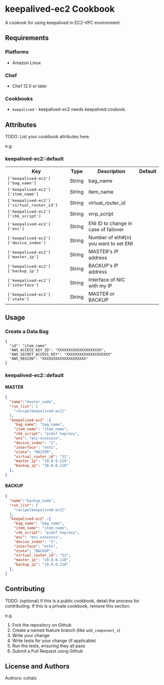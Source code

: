 # keepalived-ec2 Cookbook

A cookook for using keepalived in EC2-VPC environment.

## Requirements

### Platforms

- Amazon Linux

### Chef

- Chef 12.0 or later

### Cookbooks

- `keepalived` - keepalived-ec2 needs keepalived cookook.

## Attributes

TODO: List your cookbook attributes here.

e.g.
### keepalived-ec2::default

<table>
  <tr>
    <th>Key</th>
    <th>Type</th>
    <th>Description</th>
    <th>Default</th>
  </tr>
  <tr>
    <td><tt>['keepalived-ec2']['bag_name']</tt></td>
    <td>String</td>
    <td>bag_name</td>
    <td><tt></tt></td>
  </tr>
  <tr>
    <td><tt>['keepalived-ec2']['item_name']</tt></td>
    <td>String</td>
    <td>item_name</td>
    <td><tt></tt></td>
  </tr>
  <tr>
    <td><tt>['keepalived-ec2']['virtual_router_id']</tt></td>
    <td>String</td>
    <td>virtual_router_id</td>
    <td><tt></tt></td>
  </tr>
  <tr>
    <td><tt>['keepalived-ec2']['chk_script']</tt></td>
    <td>String</td>
    <td>vrrp_script</td>
    <td><tt></tt></td>
  </tr>
  <tr>
    <td><tt>['keepalived-ec2']['eni']</tt></td>
    <td>String</td>
    <td>ENI ID to change in case of failover</td>
    <td><tt></tt></td>
  </tr>
  <tr>
    <td><tt>['keepalived-ec2']['device_index']</tt></td>
    <td>String</td>
    <td>Number of eth#{n} you want to set ENI</td>
    <td><tt></tt></td>
  </tr>
  <tr>
    <td><tt>['keepalived-ec2']['master_ip']</tt></td>
    <td>String</td>
    <td>MASTER's IP address</td>
    <td><tt></tt></td>
  </tr>
  <tr>
    <td><tt>['keepalived-ec2']['backup_ip']</tt></td>
    <td>String</td>
    <td>BACKUP's IP address</td>
    <td><tt></tt></td>
  </tr>
  <tr>
    <td><tt>['keepalived-ec2']['interface']</tt></td>
    <td>String</td>
    <td>Interface of NIC with my IP</td>
    <td><tt></tt></td>
  </tr>
  <tr>
    <td><tt>['keepalived-ec2']['state']</tt></td>
    <td>String</td>
    <td>MASTER or BACKUP</td>
    <td><tt></tt></td>
  </tr>


</table>

## Usage

### Create a Data Bag
```
{
  "id": "item_name"
  "AWS_ACCESS_KEY_ID": "XXXXXXXXXXXXXXXXXXXX",
  "AWS_SECRET_ACCESS_KEY": "XXXXXXXXXXXXXXXXXXXX"
  "AWS_REGION": "XXXXXXXXXXXXXXXXXXXX"
}
```

### keepalived-ec2::default

#### MASTER
```json
{
  "name":"master_node",
  "run_list": [
    "recipe[keepalived-ec2]"
  ],
  "keepalived-ec2" :{
    "bag_name": "bag_name",
    "item_name": "item_name",
    "chk_script": "pidof haproxy",
    "eni": "eni-xxxxxxxx",
    "device_index": "2",
    "interface": "eth1",
    "state": "MASTER",
    "virtual_router_id": "51",
    "master_ip": "10.0.0.110",
    "backup_ip": "10.0.0.210"
  },
}
```

#### BACKUP
```json
{
  "name":"backup_node",
  "run_list": [
    "recipe[keepalived-ec2]"
  ],
  "keepalived-ec2" :{
    "bag_name": "bag_name",
    "item_name": "item_name",
    "chk_script": "pidof haproxy",
    "eni": "eni-xxxxxxxx",
    "device_index": "2",
    "interface": "eth1",
    "state": "BACKUP",
    "virtual_router_id": "51",
    "master_ip": "10.0.0.110",
    "backup_ip": "10.0.0.210"
  },
}
```

## Contributing

TODO: (optional) If this is a public cookbook, detail the process for contributing. If this is a private cookbook, remove this section.

e.g.
1. Fork the repository on Github
2. Create a named feature branch (like `add_component_x`)
3. Write your change
4. Write tests for your change (if applicable)
5. Run the tests, ensuring they all pass
6. Submit a Pull Request using Github

## License and Authors

Authors: cohalz
